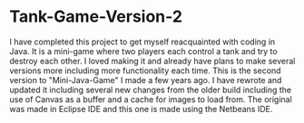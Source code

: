 # Tank-Game-Version-2
I have completed this project to get myself reacquainted with coding in Java. It is a mini-game where two players each control a tank and try to destroy each other. I loved making it and already have plans to make several versions more including more functionality each time. This is the second version to "Mini-Java-Game" I made a few years ago. I have rewrote and updated it including several new changes from the older build including the use of Canvas as a buffer and a cache for images to load from. The original was made in Eclipse IDE and this one is made using the Netbeans IDE.


